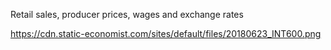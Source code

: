 Retail sales, producer prices, wages and exchange rates

https://cdn.static-economist.com/sites/default/files/20180623_INT600.png